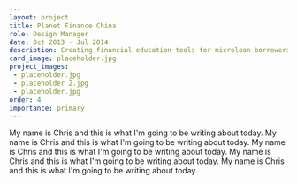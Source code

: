 ```yaml
---
layout: project
title: Planet Finance China
role: Design Manager
date: Oct 2013 - Jul 2014
description: Creating financial education tools for microloan borrowers using Human-centered design.
card_image: placeholder.jpg
project_images: 
 - placeholder.jpg
 - placeholder 2.jpg
 - placeholder.jpg
order: 4
importance: primary
---
```



My name is Chris and this is what I'm going to be writing about today. My name is Chris and this is what I'm going to be writing about today. My name is Chris and this is what I'm going to be writing about today. My name is Chris and this is what I'm going to be writing about today. My name is Chris and this is what I'm going to be writing about today.

